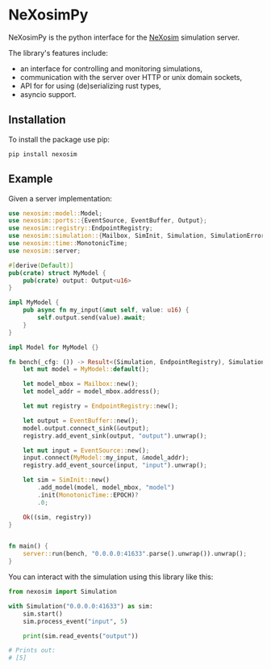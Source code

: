<!-- index start -->
# NeXosimPy

NeXosimPy is the python interface for the [NeXosim](https://github.com/asynchronics/nexosim) simulation server.

The library's features include:

* an interface for controlling and monitoring simulations,
* communication with the server over HTTP or unix domain sockets,
* API for for using (de)serializing rust types,
* asyncio support.


## Installation

To install the package use pip:
```
pip install nexosim
```
<!-- index end -->

## Example

Given a server implementation:
<!-- example server start -->
```rust
use nexosim::model::Model;
use nexosim::ports::{EventSource, EventBuffer, Output};
use nexosim::registry::EndpointRegistry;
use nexosim::simulation::{Mailbox, SimInit, Simulation, SimulationError};
use nexosim::time::MonotonicTime;
use nexosim::server;

#[derive(Default)]
pub(crate) struct MyModel {
    pub(crate) output: Output<u16>
}

impl MyModel {
    pub async fn my_input(&mut self, value: u16) {
        self.output.send(value).await;
    }
}

impl Model for MyModel {}

fn bench(_cfg: ()) -> Result<(Simulation, EndpointRegistry), SimulationError> {
    let mut model = MyModel::default();

    let model_mbox = Mailbox::new();
    let model_addr = model_mbox.address();

    let mut registry = EndpointRegistry::new();

    let output = EventBuffer::new();
    model.output.connect_sink(&output);
    registry.add_event_sink(output, "output").unwrap();

    let mut input = EventSource::new();
    input.connect(MyModel::my_input, &model_addr);
    registry.add_event_source(input, "input").unwrap();

    let sim = SimInit::new()
        .add_model(model, model_mbox, "model")
        .init(MonotonicTime::EPOCH)?
        .0;

    Ok((sim, registry))
}


fn main() {
    server::run(bench, "0.0.0.0:41633".parse().unwrap()).unwrap();
}
```
<!-- example server end -->

You can interact with the simulation using this library like this:

<!-- example client start -->
```py
from nexosim import Simulation

with Simulation("0.0.0.0:41633") as sim:
    sim.start()
    sim.process_event("input", 5)

    print(sim.read_events("output"))

# Prints out:
# [5]

```
<!-- example client end -->
